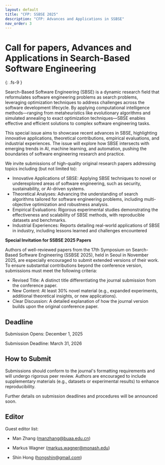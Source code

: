 ```yaml
---
layout: default
title: "CFP: SSBSE 2025"
description: "CFP: Advances and Applications in SSBSE"
nav_order: 3
---
```


# Call for papers, Advances and Applications in Search-Based Software Engineering
{: .fs-9 }

Search-Based Software Engineering (SBSE) is a dynamic research field that reformulates software engineering problems as search problems, leveraging optimization techniques to address challenges across the software development lifecycle. By applying computational intelligence methods—ranging from metaheuristics like evolutionary algorithms and simulated annealing to exact optimization techniques—SBSE enables effective and efficient solutions to complex software engineering tasks.

This special issue aims to showcase recent advances in SBSE, highlighting innovative applications, theoretical contributions, empirical evaluations, and industrial experiences. The issue will explore how SBSE intersects with emerging trends in AI, machine learning, and automation, pushing the boundaries of software engineering research and practice.

We invite submissions of high-quality original research papers addressing topics including (but not limited to):

-	Innovative Applications of SBSE: Applying SBSE techniques to novel or underexplored areas of software engineering, such as security, sustainability, or AI-driven systems.
-	Theoretical Analyses: Advancing the understanding of search algorithms tailored for software engineering problems, including multi-objective optimization and robustness analysis.
-	Empirical Evaluations: Rigorous experimental studies demonstrating the effectiveness and scalability of SBSE methods, with reproducible datasets and benchmarks.
-	Industrial Experiences: Reports detailing real-world applications of SBSE in industry, including lessons learned and challenges encountered

<b>Special Invitation for SSBSE 2025 Papers</b>

Authors of well-reviewed papers from the 17th Symposium on Search-Based Software Engineering (SSBSE 2025), held in Seoul in November 2025, are especially encouraged to submit extended versions of their work. To ensure substantial contributions beyond the conference version, submissions must meet the following criteria:

-	Revised Title: A distinct title differentiating the journal submission from the conference paper.
-	New Content: At least 30% novel material (e.g., expanded experiments, additional theoretical insights, or new applications).
-	Clear Discussion: A detailed explanation of how the journal version builds upon the original conference paper.


## Deadline


Submission Opens: December 1, 2025

Submission Deadline: March 31, 2026

## How to Submit

Submissions should conform to the journal's formatting requirements and will undergo rigorous peer review. Authors are encouraged to include supplementary materials (e.g., datasets or experimental results) to enhance reproducibility.

Further details on submission deadlines and procedures will be announced soon.

## Editor

Guest editor list: 

- Man Zhang (manzhang@buaa.edu.cn)

- Markus Wagner (markus.wagner@monash.edu)

- Shin Hong (hongshin@gmail.com)


